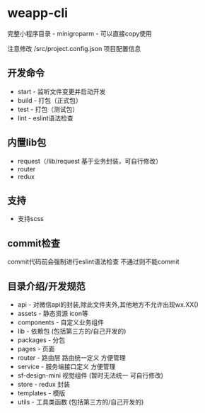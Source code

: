 # weapp-cli

完整小程序目录 - minigroparm - 可以直接copy使用

注意修改 /src/project.config.json 项目配置信息

## 开发命令

+ start - 监听文件变更并启动开发
+ build - 打包（正式包）
+ test - 打包（测试包）
+ lint - eslint语法检查

## 内置lib包

+ request（/lib/request 基于业务封装，可自行修改）
+ router
+ redux

## 支持

+ 支持scss

## commit检查

commit代码前会强制进行eslint语法检查 不通过则不能commit

## 目录介绍/开发规范

+ api - 对微信api的封装,除此文件夹外,其他地方不允许出现wx.XX()
+ assets - 静态资源 icon等
+ components - 自定义业务组件
+ lib - 依赖包 (包括第三方的/自己开发的)
+ packages - 分包
+ pages - 页面
+ router - 路由层 路由统一定义 方便管理
+ service - 服务端接口定义 方便管理
+ sf-design-mini 视觉组件 (暂时无法统一 可自行修改)
+ store - redux 封装
+ templates - 模版
+ utils - 工具类函数 (包括第三方的/自己开发的)

